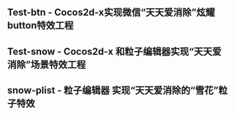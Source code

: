 
## Test-btn - Cocos2d-x实现微信“天天爱消除”炫耀button特效工程

## Test-snow - Cocos2d-x 和粒子编辑器实现“天天爱消除”场景特效工程

## snow-plist - 粒子编辑器 实现“天天爱消除的“雪花”粒子特效


